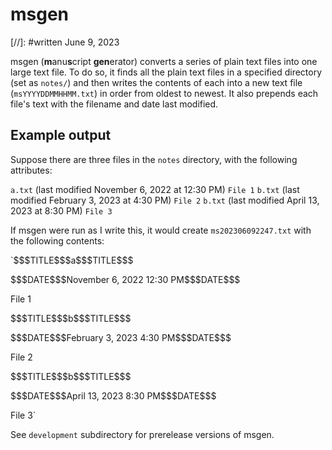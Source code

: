 # msgen
[//]: #written June 9, 2023

msgen (**m**anu**s**cript **gen**erator) converts a series of plain text files into one large text file. To do so, it finds all the plain text files in a specified directory (set as `notes/`) and then writes the contents of each into a new text file (`msYYYYDDMMHHMM.txt`) in order from oldest to newest. It also prepends each file's text with the filename and date last modified. 

## Example output
Suppose there are three files in the `notes` directory, with the following attributes:

`a.txt` (last modified November 6, 2022 at 12:30 PM)
`File 1`
`b.txt` (last modified February 3, 2023 at 4:30 PM)
`File 2`
`b.txt` (last modified April 13, 2023 at 8:30 PM)
`File 3`

If msgen were run as I write this, it would create `ms202306092247.txt` with the following contents:

`\$\$\$TITLE\$\$\$a\$\$\$TITLE\$\$\$

\$\$\$DATE\$\$\$November 6, 2022 12:30 PM\$\$\$DATE\$\$\$

File 1



\$\$\$TITLE\$\$\$b\$\$\$TITLE\$\$\$

\$\$\$DATE\$\$\$February 3, 2023 4:30 PM\$\$\$DATE\$\$\$

File 2



\$\$\$TITLE\$\$\$b\$\$\$TITLE\$\$\$

\$\$\$DATE\$\$\$April 13, 2023 8:30 PM\$\$\$DATE\$\$\$

File 3`


See `development` subdirectory for prerelease versions of msgen.
